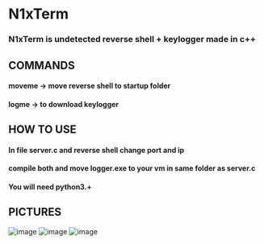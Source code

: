 # N1xTerm

### N1xTerm is undetected reverse shell + keylogger made in c++

## COMMANDS
#### moveme -> move reverse shell to startup folder
#### logme -> to download keylogger

## HOW TO USE
#### In file server.c and reverse shell change port and ip
#### compile both and move logger.exe to your vm in same folder as server.c
#### You will need python3.+

## PICTURES


![image](https://user-images.githubusercontent.com/71982871/173416850-7102852b-a0ca-43bd-a1ac-ffe4e54264eb.png)
![image](https://user-images.githubusercontent.com/71982871/173417801-ad495150-73b1-4d3c-9336-b6b49134b651.png)
![image](https://user-images.githubusercontent.com/71982871/173417829-0402271c-48ff-4f6a-bedd-1fec06fa5069.png)
